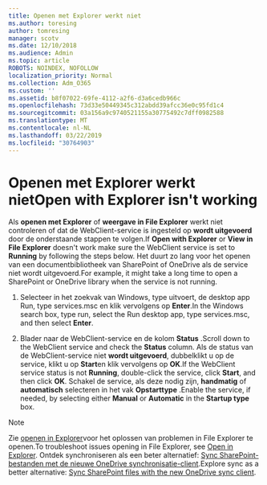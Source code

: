 ```yaml
---
title: Openen met Explorer werkt niet
ms.author: toresing
author: tomresing
manager: scotv
ms.date: 12/10/2018
ms.audience: Admin
ms.topic: article
ROBOTS: NOINDEX, NOFOLLOW
localization_priority: Normal
ms.collection: Adm_O365
ms.custom: ''
ms.assetid: b8f07022-69fe-4112-a2f6-d3a6cedb966c
ms.openlocfilehash: 73d33e50449345c312abdd39afcc36e0c95fd1c4
ms.sourcegitcommit: 03a156a9c9740521155a30775492c7dff0982588
ms.translationtype: MT
ms.contentlocale: nl-NL
ms.lasthandoff: 03/22/2019
ms.locfileid: "30764903"
---
```

# <a name="open-with-explorer-isnt-working"></a><span data-ttu-id="e6e40-102">Openen met Explorer werkt niet</span><span class="sxs-lookup"><span data-stu-id="e6e40-102">Open with Explorer isn't working</span></span>

<span data-ttu-id="e6e40-103">Als **openen met Explorer** of **weergave in File Explorer** werkt niet controleren of dat de WebClient-service is ingesteld op **wordt uitgevoerd** door de onderstaande stappen te volgen.</span><span class="sxs-lookup"><span data-stu-id="e6e40-103">If **Open with Explorer** or **View in File Explorer** doesn't work make sure the WebClient service is set to **Running** by following the steps below.</span></span> <span data-ttu-id="e6e40-104">Het duurt zo lang voor het openen van een documentbibliotheek van SharePoint of OneDrive als de service niet wordt uitgevoerd.</span><span class="sxs-lookup"><span data-stu-id="e6e40-104">For example, it might take a long time to open a SharePoint or OneDrive library when the service is not running.</span></span> 
  
1. <span data-ttu-id="e6e40-105">Selecteer in het zoekvak van Windows, type uitvoert, de desktop app Run, type services.msc en klik vervolgens op **Enter**.</span><span class="sxs-lookup"><span data-stu-id="e6e40-105">In the Windows search box, type run, select the Run desktop app, type services.msc, and then select **Enter**.</span></span>
    
2. <span data-ttu-id="e6e40-106">Blader naar de WebClient-service en de kolom **Status** .</span><span class="sxs-lookup"><span data-stu-id="e6e40-106">Scroll down to the WebClient service and check the **Status** column.</span></span> <span data-ttu-id="e6e40-107">Als de status van de WebClient-service niet **wordt uitgevoerd**, dubbelklikt u op de service, klikt u op **Start**en klik vervolgens op **OK**.</span><span class="sxs-lookup"><span data-stu-id="e6e40-107">If the WebClient service status is not **Running**, double-click the service, click **Start**, and then click **OK**.</span></span> <span data-ttu-id="e6e40-108">Schakel de service, als deze nodig zijn, **handmatig** of **automatisch** selecteren in het vak **Opstarttype** .</span><span class="sxs-lookup"><span data-stu-id="e6e40-108">Enable the service, if needed, by selecting either **Manual** or **Automatic** in the **Startup type** box.</span></span> 
    
> [!NOTE]
> <span data-ttu-id="e6e40-109">Zie [openen in Explorer](https://go.microsoft.com/fwlink/?linkid=871665)voor het oplossen van problemen in File Explorer te openen.</span><span class="sxs-lookup"><span data-stu-id="e6e40-109">To troubleshoot issues opening in File Explorer, see [Open in Explorer](https://go.microsoft.com/fwlink/?linkid=871665).</span></span> <span data-ttu-id="e6e40-110">Ontdek synchroniseren als een beter alternatief: [Sync SharePoint-bestanden met de nieuwe OneDrive synchronisatie-client](https://go.microsoft.com/fwlink/?linkid=871666).</span><span class="sxs-lookup"><span data-stu-id="e6e40-110">Explore sync as a better alternative: [Sync SharePoint files with the new OneDrive sync client](https://go.microsoft.com/fwlink/?linkid=871666).</span></span> 
  

